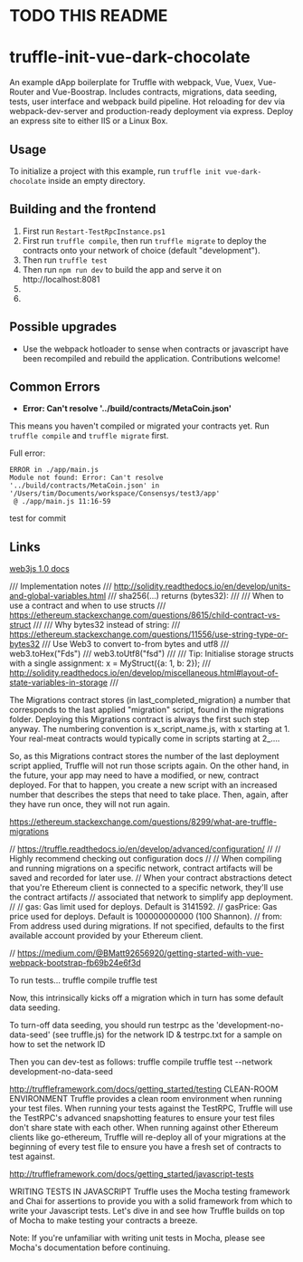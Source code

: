 # TODO THIS README

# truffle-init-vue-dark-chocolate
An example dApp boilerplate for Truffle with webpack, Vue, Vuex, Vue-Router and  Vue-Boostrap. Includes contracts, migrations, data seeding, tests, user interface and webpack build pipeline. Hot reloading for dev via webpack-dev-server and production-ready deployment via express. 
Deploy an express site to either IIS or a Linux Box.

## Usage

To initialize a project with this example, run `truffle init vue-dark-chocolate` inside an empty directory.

## Building and the frontend

1. First run `Restart-TestRpcInstance.ps1`
1. First run `truffle compile`, then run `truffle migrate` to deploy the contracts onto your network of choice (default "development").
1. Then run `truffle test`
1. Then run `npm run dev` to build the app and serve it on http://localhost:8081
1.
1.

## Possible upgrades

* Use the webpack hotloader to sense when contracts or javascript have been recompiled and rebuild the application. Contributions welcome!

## Common Errors

* **Error: Can't resolve '../build/contracts/MetaCoin.json'**

This means you haven't compiled or migrated your contracts yet. Run `truffle compile` and `truffle migrate` first.

Full error:

```
ERROR in ./app/main.js
Module not found: Error: Can't resolve '../build/contracts/MetaCoin.json' in '/Users/tim/Documents/workspace/Consensys/test3/app'
 @ ./app/main.js 11:16-59
```

test for commit

## Links

[web3js 1.0 docs](https://web3js.readthedocs.io/en/1.0/)



/// Implementation notes
/// http://solidity.readthedocs.io/en/develop/units-and-global-variables.html
/// sha256(...) returns (bytes32):
///
/// When to use a contract and when to use structs
/// https://ethereum.stackexchange.com/questions/8615/child-contract-vs-struct
///
/// Why bytes32 instead of string:
/// https://ethereum.stackexchange.com/questions/11556/use-string-type-or-bytes32
/// Use Web3 to convert to-from bytes and utf8
/// web3.toHex("Fds")
/// web3.toUtf8("fsd")
///
/// Tip: Initialise storage structs with a single assignment: x = MyStruct({a: 1, b: 2});
/// http://solidity.readthedocs.io/en/develop/miscellaneous.html#layout-of-state-variables-in-storage
///


The Migrations contract stores (in last_completed_migration) a number that corresponds to the last applied "migration" script, found in the migrations folder. Deploying this Migrations contract is always the first such step anyway. The numbering convention is x_script_name.js, with x starting at 1. Your real-meat contracts would typically come in scripts starting at 2_....

So, as this Migrations contract stores the number of the last deployment script applied, Truffle will not run those scripts again. On the other hand, in the future, your app may need to have a modified, or new, contract deployed. For that to happen, you create a new script with an increased number that describes the steps that need to take place. Then, again, after they have run once, they will not run again.

https://ethereum.stackexchange.com/questions/8299/what-are-truffle-migrations



// https://truffle.readthedocs.io/en/develop/advanced/configuration/
//
// Highly recommend checking out configuration docs
//
// When compiling and running migrations on a specific network, contract artifacts will be saved and recorded for later use. 
// When your contract abstractions detect that you're Ethereum client is connected to a specific network, they'll use the contract artifacts 
// associated that network to simplify app deployment. 
//
// gas: Gas limit used for deploys. Default is 3141592.
// gasPrice: Gas price used for deploys. Default is 100000000000 (100 Shannon).
// from: From address used during migrations. If not specified, defaults to the first available account provided by your Ethereum client.




// https://medium.com/@BMatt92656920/getting-started-with-vue-webpack-bootstrap-fb69b24e6f3d



To run tests...
truffle compile
truffle test

Now, this intrinsically kicks off a migration which in turn has some default data seeding.

To turn-off data seeding, you should run testrpc as the 'development-no-data-seed' (see truffle.js) for the network ID
& testrpc.txt for a sample on how to set the network ID

Then you can dev-test as follows:
truffle compile
truffle test --network development-no-data-seed


http://truffleframework.com/docs/getting_started/testing
CLEAN-ROOM ENVIRONMENT
Truffle provides a clean room environment when running your test files. When running your tests against the TestRPC, Truffle will use the TestRPC's advanced snapshotting features to ensure your test files don't share state with each other. When running against other Ethereum clients like go-ethereum, Truffle will re-deploy all of your migrations at the beginning of every test file to ensure you have a fresh set of contracts to test against.

http://truffleframework.com/docs/getting_started/javascript-tests

WRITING TESTS IN JAVASCRIPT
Truffle uses the Mocha testing framework and Chai for assertions to provide you with a solid framework from which to write your Javascript tests. Let's dive in and see how Truffle builds on top of Mocha to make testing your contracts a breeze.

Note: If you're unfamiliar with writing unit tests in Mocha, please see Mocha's documentation before continuing.

